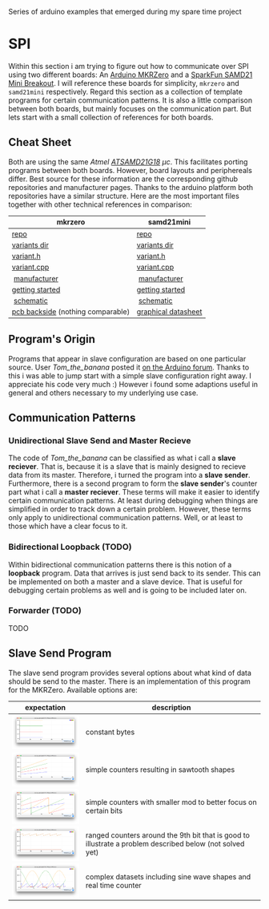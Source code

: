 Series of arduino examples that emerged during my spare time project 

# SPI

Within this section i am trying to figure out how to communicate over SPI using two different boards:
An [Arduino MKRZero](https://store.arduino.cc/arduino-mkrzero) and
  a [SparkFun SAMD21 Mini Breakout](https://github.com/sparkfun/SAMD21_Mini_Breakout).
I will reference these boards for simplicity, `mkrzero` and `samd21mini` respectively.
Regard this section as a collection of template programs for certain communication patterns.
It is also a little comparison between both boards, but mainly focuses on the communication part.
But lets start with a small collection of references for both boards.

## Cheat Sheet

Both are using the same *Atmel [ATSAMD21G18](http://www.microchip.com/wwwproducts/en/ATSAMD21G18) µc*.
This facilitates porting programs between both boards.
However, board layouts and periphereals differ.
Best source for these information are the corresponding github repositories and manufacturer pages.
Thanks to the arduino platform both repositories have a similar structure.
Here are the most important files together with other technical references in comparison:

| mkrzero | samd21mini |
|---------|------------|
| [repo](https://github.com/arduino/ArduinoCore-samd/tree/master)                                        | [repo](https://github.com/sparkfun/Arduino_Boards/tree/master/sparkfun/samd) |
| [variants dir](https://github.com/arduino/ArduinoCore-samd/tree/master/variants/mkrzero)               | [variants dir](https://github.com/sparkfun/Arduino_Boards/tree/master/sparkfun/samd/variants/SparkFun_SAMD_Mini) |
| [variant.h](https://github.com/arduino/ArduinoCore-samd/blob/master/variants/mkrzero/variant.h)        | [variant.h](https://github.com/sparkfun/Arduino_Boards/blob/master/sparkfun/samd/variants/SparkFun_SAMD_Mini/variant.h) |
| [variant.cpp](https://github.com/arduino/ArduinoCore-samd/blob/master/variants/mkrzero/variant.cpp)    | [variant.cpp](https://github.com/sparkfun/Arduino_Boards/blob/master/sparkfun/samd/variants/SparkFun_SAMD_Mini/variant.cpp) |
| [manufacturer](https://store.arduino.cc/arduino-mkrzero)                                               | [manufacturer](https://github.com/sparkfun/SAMD21_Mini_Breakout) |
| [getting started](https://www.arduino.cc/en/Guide/ArduinoMKRZero)                                      | [getting started](https://learn.sparkfun.com/tutorials/samd21-minidev-breakout-hookup-guide/resources--going-further) |
| [schematic](https://www.arduino.cc/en/uploads/Main/ArduinoMKRZero-schematic.pdf)                       | [schematic](https://cdn.sparkfun.com/assets/learn_tutorials/4/5/4/sparkfun-atsamd21g-breakout-schematic.pdf) |
| [pcb backside](http://files.linuxgizmos.com/arduino_mkrzero_back.jpg) (nothing comparable)             | [graphical datasheet](https://cdn.sparkfun.com/assets/learn_tutorials/4/5/4/graphicalDatasheet-Mini.pdf) |

## Program's Origin

Programs that appear in slave configuration are based on one particular source.
User *Tom_the_banana* posted it [on the Arduino forum](https://forum.arduino.cc/index.php?topic=360026.0).
Thanks to this i was able to jump start with a simple slave configuration right away.
I appreciate his code very much :)
However i found some adaptions useful in general and others necessary to my underlying use case.

## Communication Patterns

### Unidirectional Slave Send and Master Recieve

The code of *Tom_the_banana* can be classified as what i call a **slave reciever**.
That is, because it is a slave that is mainly designed to recieve data from its master.
Therefore, i turned the program into a **slave sender**.
Furthermore, there is a second program to form the **slave sender**'s counter part what i call a **master reciever**.
These terms will make it easier to identify certain communication patterns.
At least during debugging when things are simplified in order to track down a certain problem.
However, these terms only apply to unidirectional communication patterns.
Well, or at least to those which have a clear focus to it.

### Bidirectional Loopback (TODO)

Within bidirectional communication patterns there is this notion of a **loopback** program.
Data that arrives is just send back to its sender.
This can be implemented on both a master and a slave device.
That is useful for debugging certain problems as well and is going to be included later on.

### Forwarder (TODO)

TODO

## Slave Send Program

The slave send program provides several options about what kind of data should be send to the master.
There is an implementation of this program for the MKRZero.
Available options are:

| expectation | description |
|-------------|-------------|
| <img src="./screenshots/slave-send-1_expected-const.png" align="left" width="200px" />          | constant bytes |
| <img src="./screenshots/slave-send-2_expected-counter.png" align="left" width="200px" />        | simple counters resulting in sawtooth shapes |
| <img src="./screenshots/slave-send-3_expected-counter-mod512.png" align="left" width="200px" /> | simple counters with smaller mod to better focus on certain bits |
| <img src="./screenshots/slave-send-4_expected-bit9range.png" align="left" width="200px" />      | ranged counters around the 9th bit that is good to illustrate a problem described below (not solved yet) |
| <img src="./screenshots/slave-send-5_expected-complex.png" align="left" width="200px" />        | complex datasets including sine wave shapes and real time counter |
